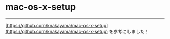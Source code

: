 # mac-os-x-setup

----

[https://github.com/knakayama/mac-os-x-setup](https://github.com/knakayama/mac-os-x-setup) を参考にしました！

